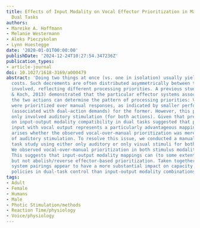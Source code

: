 ```yaml
---
title: Effects of Input Modality on Vocal Effector Prioritization in Manual-Vocal
  Dual Tasks
authors:
- Mareike A. Hoffmann
- Melanie Westermann
- Aleks Pieczykolan
- Lynn Huestegge
date: '2020-01-01T00:00:00'
publishDate: '2024-12-24T10:27:54.347236Z'
publication_types:
- article-journal
doi: 10.1027/1618-3169/a000479
abstract: 'Doing two things at once (vs. one in isolation) usually yields performance
  costs. Such decrements are often distributed asymmetrically between the two actions
  involved, reflecting different processing priorities. A previous study (Huestegge
  & Koch, 2013) demonstrated that the particular effector systems associated with
  the two actions can determine the pattern of processing priorities: Vocal responses
  were prioritized over manual responses, as indicated by smaller performance costs
  (associated with dual-action demands) for the former. However, this previous study
  only involved auditory stimulation (for both actions). Given that previous research
  on input-output modality compatibility in dual tasks suggested that pairing auditory
  input with vocal output represents a particularly advantageous mapping, the question
  arises whether the observed vocal-over-manual prioritization was merely a consequence
  of auditory stimulation. To resolve this issue, we conducted a manual-vocal dual
  task study using either only auditory or only visual stimuli for both responses.
  We observed vocal-over-manual prioritization in both stimulus modality conditions.
  This suggests that input-output modality mappings can (to some extent) attenuate,
  but not abolish/reverse effector-based prioritization. Taken together, effector
  system pairings appear to have a more substantial impact on capacity allocation
  policies in dual-task control than input-output modality combinations.'
tags:
- Adult
- Female
- Humans
- Male
- Photic Stimulation/methods
- Reaction Time/physiology
- Voice/physiology
---
```


